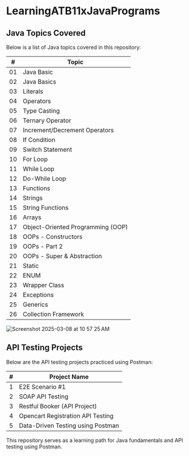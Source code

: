 # LearningATB11xJavaPrograms

## Java Topics Covered
Below is a list of Java topics covered in this repository:


| #  | Topic                             |
|----|----------------------------------|
| 01 | Java Basic                      |
| 02 | Java Basics                     |
| 03 | Literals                         |
| 04 | Operators                        |
| 05 | Type Casting                     |
| 06 | Ternary Operator                 |
| 07 | Increment/Decrement Operators    |
| 08 | If Condition                     |
| 09 | Switch Statement                 |
| 10 | For Loop                         |
| 11 | While Loop                       |
| 12 | Do-While Loop                    |
| 13 | Functions                        |
| 14 | Strings                          |
| 15 | String Functions                  |
| 16 | Arrays                           |
| 17 | Object-Oriented Programming (OOP) |
| 18 | OOPs - Constructors              |
| 19 | OOPs - Part 2                    |
| 20 | OOPs - Super & Abstraction       |
| 21 | Static                           |
| 22 | ENUM                             |
| 23 | Wrapper Class                    |
| 24 | Exceptions                       |
| 25 | Generics                         |
| 26 | Collection Framework             |

![Screenshot 2025-03-08 at 10 57 25 AM](https://github.com/user-attachments/assets/0a454d9e-aae2-449e-a7bb-7dd7ce86550c)




## API Testing Projects
Below are the API testing projects practiced using Postman:

| #  | Project Name                              |
|----|------------------------------------------|
| 1  | E2E Scenario #1                          |
| 2  | SOAP API Testing                         |
| 3  | Restful Booker (API Project)             |
| 4  | Opencart Registration API Testing       |
| 5  | Data-Driven Testing using Postman       |

This repository serves as a learning path for Java fundamentals and API testing using Postman.
